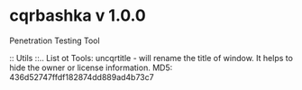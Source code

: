 # cqrbashka v 1.0.0
Penetration Testing Tool


:: Utils ::..
List ot Tools:
uncqrtitle - will rename the title of window. It helps to hide the owner or license information.
MD5: 436d52747ffdf182874dd889ad4b73c7
